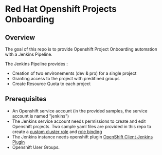 # Red Hat Openshift Projects Onboarding

## Overview
The goal of this repo is to provide Openshift Project Onboarding automation with a Jenkins Pipeline. 

The Jenkins Pipeline provides : 
* Creation of two environements (dev & pro) for a single project
* Granting access to the project with predifined groups
* Create Resource Quota to each project


## Prerequisites
* An Openshift service account (in the provided samples, the service account is named "jenkins")
* The Jenkins service account needs permissions to create and edit Openshift projects. Two sample yaml files are provided in this repo to create a [custom cluster role](https://github.com/ddacosta79/ocp-onboarding/tree/master/files/cluster-role.yaml) and [role binding](https://github.com/ddacosta79/ocp-onboarding/tree/master/files/role-binding.yaml)
* The Jenkins instance needs openshift plugin [OpenShift Client Jenkins Plugin](https://github.com/jenkinsci/openshift-client-plugin/blob/master/README.md)
* Openshift User Groups.

